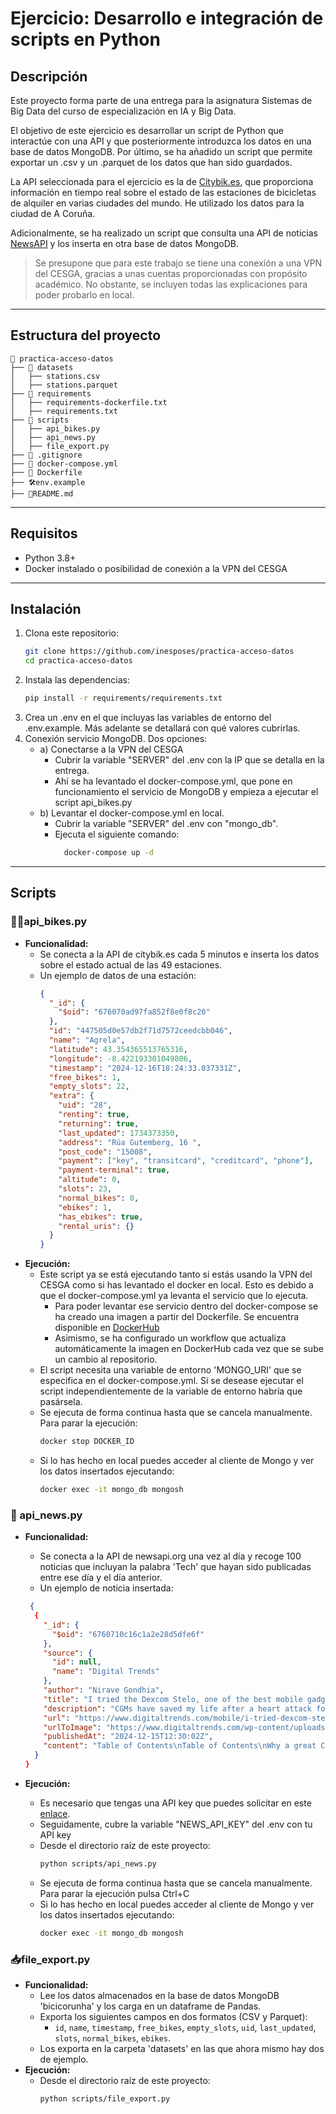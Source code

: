 # **Ejercicio: Desarrollo e integración de scripts en Python**

## **Descripción**

Este proyecto forma parte de una entrega para la asignatura Sistemas de Big Data del curso de especialización en IA y Big Data.

El objetivo de este ejercicio es desarrollar un script de  Python que interactúe con una API y que posteriormente introduzca los datos en una base de datos MongoDB. Por último, se ha añadido un script que permite exportar un .csv y un .parquet de los datos que han sido guardados.

La API seleccionada para el ejercicio es la de [Citybik.es](https://citybik.es/), que proporciona información en tiempo real sobre el estado de las estaciones de bicicletas de alquiler en varias ciudades del mundo. He utilizado los datos para la ciudad de A Coruña.

Adicionalmente, se ha realizado un script que consulta una API de noticias [NewsAPI](https://newsapi.org/) y los inserta en otra base de datos MongoDB.

> Se presupone que para este trabajo se tiene una conexión a una VPN del CESGA, gracias a unas cuentas proporcionadas con propósito académico.  No obstante, se incluyen todas las explicaciones para poder probarlo en local.
---

## **Estructura del proyecto**

```plaintext
📂 practica-acceso-datos
├── 📁 datasets
│   ├── stations.csv
│   ├── stations.parquet
├── 📁 requirements
│   ├── requirements-dockerfile.txt
│   ├── requirements.txt
├── 📁 scripts
│   ├── api_bikes.py
│   ├── api_news.py
│   ├── file_export.py
├── 🔗 .gitignore
├── 🐳 docker-compose.yml
├── 🐳 Dockerfile
├── 🛠️env.example
├── 📄README.md
```

---
##  **Requisitos**
- Python 3.8+
- Docker instalado o posibilidad de conexión a la VPN del CESGA

---

## **Instalación**
1. Clona este repositorio:
   ```bash
   git clone https://github.com/inesposes/practica-acceso-datos
   cd practica-acceso-datos
   ```
2. Instala las dependencias:
   ```bash
   pip install -r requirements/requirements.txt
   ```
3. Crea un .env en el que incluyas las variables de entorno del .env.example. Más adelante se detallará con qué valores cubrirlas. 
4. Conexión servicio MongoDB. Dos opciones:
    - a) Conectarse a la VPN del CESGA
      - Cubrir la variable "SERVER" del .env con la IP que se detalla en la entrega. 
      - Ahí se ha levantado el docker-compose.yml, que pone en funcionamiento  el servicio de MongoDB y empieza a ejecutar el script api_bikes.py
    - b) Levantar el docker-compose.yml en local. 
      - Cubrir la variable "SERVER" del .env con "mongo_db".  
      - Ejecuta el siguiente comando:
        ```bash
          docker-compose up -d
        ```
--- 

## **Scripts**

### 🚴‍♂️api_bikes.py
- **Funcionalidad:**
  - Se conecta a la API de citybik.es cada 5 minutos e inserta los datos sobre el estado actual de las 49 estaciones.
  - Un ejemplo de datos de una estación:
    ```json
    {
      "_id": {
        "$oid": "676070ad97fa852f8e0f8c20"
      },
      "id": "447505d0e57db2f71d7572ceedcbb046",
      "name": "Agrela",
      "latitude": 43.354365513765316,
      "longitude": -8.422193301049806,
      "timestamp": "2024-12-16T18:24:33.037331Z",
      "free_bikes": 1,
      "empty_slots": 22,
      "extra": {
        "uid": "28",
        "renting": true,
        "returning": true,
        "last_updated": 1734373350,
        "address": "Rúa Gutemberg, 16 ",
        "post_code": "15008",
        "payment": ["key", "transitcard", "creditcard", "phone"],
        "payment-terminal": true,
        "altitude": 0,
        "slots": 23,
        "normal_bikes": 0,
        "ebikes": 1,
        "has_ebikes": true,
        "rental_uris": {}
      }
    }

    ```
- **Ejecución:**
   - Este script ya se está ejecutando tanto si estás usando la VPN del CESGA como si has levantado el docker en local. Esto es debido a que el docker-compose.yml ya levanta el servicio que lo ejecuta.
      - Para poder levantar ese servicio dentro del docker-compose se ha creado una imagen a partir del Dockerfile. Se encuentra disponible en [DockerHub](https://hub.docker.com/repository/docker/inesposes/practica-acceso-datos/general)
      - Asimismo, se ha configurado un workflow que actualiza automáticamente la imagen en DockerHub cada vez que se sube un cambio al repositorio.
   - El script necesita una variable de entorno 'MONGO_URI' que se especifica en el docker-compose.yml. Si se desease ejecutar el script independientemente de la variable de entorno habría que pasársela. 
   - Se ejecuta de forma continua hasta que se cancela manualmente. Para parar la ejecución:
        ```bash
        docker stop DOCKER_ID
        ```
    - Si lo has hecho en local puedes acceder al cliente de Mongo y ver los datos insertados ejecutando:
        ```bash
        docker exec -it mongo_db mongosh
        ```
     

### 📰 api_news.py
- **Funcionalidad:**
  - Se conecta a la API de newsapi.org una vez al día y recoge 100 noticias que incluyan la palabra 'Tech' que hayan sido publicadas entre ese día y el día anterior.
  - Un ejemplo de noticia insertada:
  ```json
   {
    {
      "_id": {
        "$oid": "6760710c16c1a2e28d5dfe6f"
      },
      "source": {
        "id": null,
        "name": "Digital Trends"
      },
      "author": "Nirave Gondhia",
      "title": "I tried the Dexcom Stelo, one of the best mobile gadgets for tracking your glucose",
      "description": "CGMs have saved my life after a heart attack four years ago. I recently tried the Dexcom Stelo OTC CGM, and it's been mighty impressive.",
      "url": "https://www.digitaltrends.com/mobile/i-tried-dexcom-stelo-one-of-the-best-mobile-gadgets-for-tracking-your-glucose/",
      "urlToImage": "https://www.digitaltrends.com/wp-content/uploads/2024/11/dexcom-stelo-photography-pred-makinglunch-sensor-closeup-1201x901-1c7b5e7.jpg?resize=1200%2C630&p=1",
      "publishedAt": "2024-12-15T12:30:02Z",
      "content": "Table of Contents\nTable of Contents\nWhy a great CGM is so valuable to diabetics\nA brief look at my CGM history\nWhy the Dexcom Stelo is great for most people\nThe key differences between the Dexco… [+8002 chars]"
    }
  }

  ```

- **Ejecución:**

   - Es necesario que tengas una API key que puedes solicitar en este [enlace](https://newsapi.org/register). 
   - Seguidamente, cubre la variable "NEWS_API_KEY" del .env con tu API key
   - Desde el directorio raíz de este proyecto:
      ```bash
      python scripts/api_news.py
      ```
   - Se ejecuta de forma continua hasta que se cancela manualmente. Para parar la ejecución pulsa Ctrl+C
   - Si lo has hecho en local puedes acceder al cliente de Mongo y ver los datos insertados ejecutando:
        ```bash
        docker exec -it mongo_db mongosh
        ```
### 📥file_export.py
- **Funcionalidad:**
  - Lee los datos almacenados en la base de datos MongoDB 'bicicorunha' y los carga en un dataframe de Pandas.
  - Exporta los siguientes campos en dos formatos (CSV y Parquet):
    - `id`, `name`, `timestamp`, `free_bikes`, `empty_slots`, `uid`, `last_updated`, `slots`, `normal_bikes`, `ebikes`.
  - Los exporta en la carpeta 'datasets' en las que ahora mismo hay dos de ejemplo.
- **Ejecución:**
   - Desde el directorio raíz de este proyecto: 
      ```bash
      python scripts/file_export.py
      ```


